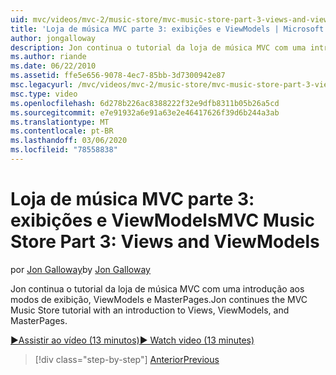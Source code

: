 ```yaml
---
uid: mvc/videos/mvc-2/music-store/mvc-music-store-part-3-views-and-viewmodels
title: 'Loja de música MVC parte 3: exibições e ViewModels | Microsoft Docs'
author: jongalloway
description: Jon continua o tutorial da loja de música MVC com uma introdução aos modos de exibição, ViewModels e MasterPages.
ms.author: riande
ms.date: 06/22/2010
ms.assetid: ffe5e656-9078-4ec7-85bb-3d7300942e87
msc.legacyurl: /mvc/videos/mvc-2/music-store/mvc-music-store-part-3-views-and-viewmodels
msc.type: video
ms.openlocfilehash: 6d278b226ac8388222f32e9dfb8311b05b26a5cd
ms.sourcegitcommit: e7e91932a6e91a63e2e46417626f39d6b244a3ab
ms.translationtype: MT
ms.contentlocale: pt-BR
ms.lasthandoff: 03/06/2020
ms.locfileid: "78558838"
---
```

# <a name="mvc-music-store-part-3-views-and-viewmodels"></a><span data-ttu-id="77186-103">Loja de música MVC parte 3: exibições e ViewModels</span><span class="sxs-lookup"><span data-stu-id="77186-103">MVC Music Store Part 3: Views and ViewModels</span></span>

<span data-ttu-id="77186-104">por [Jon Galloway](https://github.com/jongalloway)</span><span class="sxs-lookup"><span data-stu-id="77186-104">by [Jon Galloway](https://github.com/jongalloway)</span></span>

<span data-ttu-id="77186-105">Jon continua o tutorial da loja de música MVC com uma introdução aos modos de exibição, ViewModels e MasterPages.</span><span class="sxs-lookup"><span data-stu-id="77186-105">Jon continues the MVC Music Store tutorial with an introduction to Views, ViewModels, and MasterPages.</span></span>

[<span data-ttu-id="77186-106">&#9654;Assistir ao vídeo (13 minutos)</span><span class="sxs-lookup"><span data-stu-id="77186-106">&#9654; Watch video (13 minutes)</span></span>](https://channel9.msdn.com/Blogs/ASP-NET-Site-Videos/mvc-music-store-part-3-views-and-viewmodels)

> [!div class="step-by-step"]
> [<span data-ttu-id="77186-107">Anterior</span><span class="sxs-lookup"><span data-stu-id="77186-107">Previous</span></span>](mvc-music-store-part-2-controllers.md)
